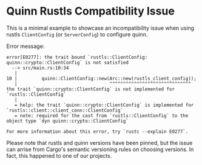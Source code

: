 # Quinn Rustls Compatibility Issue

This is a minimal example to showcase an incompatibility issue when using
rustls `ClientConfig` (or `ServerConfig`) to configure quinn.

Error message:
```
error[E0277]: the trait bound `rustls::ClientConfig: quinn::crypto::ClientConfig` is not satisfied
  --> src/main.rs:10:34
   |
10 |         quinn::ClientConfig::new(Arc::new(rustls_client_config));
   |                                  ^^^^^^^^^^^^^^^^^^^^^^^^^^^^^^ the trait `quinn::crypto::ClientConfig` is not implemented for `rustls::ClientConfig`
   |
   = help: the trait `quinn::crypto::ClientConfig` is implemented for `rustls::client::client_conn::ClientConfig`
   = note: required for the cast from `rustls::ClientConfig` to the object type `dyn quinn::crypto::ClientConfig`

For more information about this error, try `rustc --explain E0277`.
```

Please note that rustls and quinn versions have been pinned, but the issue can
arrise from Cargo's semantic versioning rules on choosing versions. In fact,
this happened to one of our projects.
